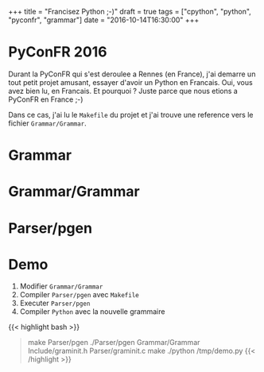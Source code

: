 +++
title = "Francisez Python ;-)"
draft = true
tags = ["cpython", "python", "pyconfr", "grammar"]
date = "2016-10-14T16:30:00"
+++

# PyConFR 2016

Durant la PyConFR qui s'est deroulee a Rennes (en France), j'ai demarre un tout petit projet amusant, essayer d'avoir un Python en Francais. Oui, vous avez bien lu, en Francais. Et pourquoi ? Juste parce que nous etions a PyConFR en France ;-)

Dans ce cas, j'ai lu le `Makefile` du projet et j'ai trouve une reference vers le fichier `Grammar/Grammar`.

# Grammar

# Grammar/Grammar

# Parser/pgen

# Demo

1. Modifier `Grammar/Grammar`
2. Compiler `Parser/pgen` avec `Makefile`
3. Executer `Parser/pgen`
4. Compiler `Python` avec la nouvelle grammaire

{{< highlight bash >}}
> make Parser/pgen
> ./Parser/pgen Grammar/Grammar Include/graminit.h Parser/graminit.c
> make
> ./python /tmp/demo.py
{{< /highlight >}}
